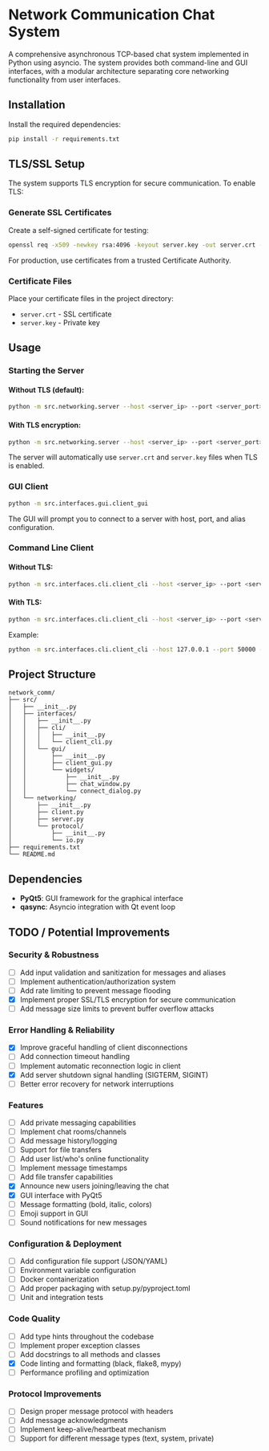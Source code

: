 # Network Communication Chat System

A comprehensive asynchronous TCP-based chat system implemented in Python using asyncio. The system provides both command-line and GUI interfaces, with a modular architecture separating core networking functionality from user interfaces.


## Installation

Install the required dependencies:

```bash
pip install -r requirements.txt
```

## TLS/SSL Setup

The system supports TLS encryption for secure communication. To enable TLS:

### Generate SSL Certificates

Create a self-signed certificate for testing:

```bash
openssl req -x509 -newkey rsa:4096 -keyout server.key -out server.crt -days 365 -nodes
```

For production, use certificates from a trusted Certificate Authority.

### Certificate Files

Place your certificate files in the project directory:
- `server.crt` - SSL certificate
- `server.key` - Private key

## Usage

### Starting the Server

#### Without TLS (default):
```bash
python -m src.networking.server --host <server_ip> --port <server_port>
```

#### With TLS encryption:
```bash
python -m src.networking.server --host <server_ip> --port <server_port> --tls
```

The server will automatically use `server.crt` and `server.key` files when TLS is enabled.

### GUI Client

```bash
python -m src.interfaces.gui.client_gui
```

The GUI will prompt you to connect to a server with host, port, and alias configuration.

### Command Line Client

#### Without TLS:
```bash
python -m src.interfaces.cli.client_cli --host <server_ip> --port <server_port> --name <your_alias>
```

#### With TLS:
```bash
python -m src.interfaces.cli.client_cli --host <server_ip> --port <server_port> --name <your_alias> --tls
```

Example:
```bash
python -m src.interfaces.cli.client_cli --host 127.0.0.1 --port 50000 --name "Alice" --tls
```

## Project Structure

```
network_comm/
├── src/
│   ├── __init__.py
│   ├── interfaces/
│   │   ├── __init__.py
│   │   ├── cli/
│   │   │   ├── __init__.py
│   │   │   └── client_cli.py
│   │   └── gui/
│   │       ├── __init__.py
│   │       ├── client_gui.py
│   │       └── widgets/
│   │           ├── __init__.py
│   │           ├── chat_window.py
│   │           └── connect_dialog.py
│   └── networking/
│       ├── __init__.py
│       ├── client.py
│       ├── server.py
│       └── protocol/
│           ├── __init__.py
│           └── io.py
├── requirements.txt
└── README.md
```

## Dependencies

- **PyQt5**: GUI framework for the graphical interface
- **qasync**: Asyncio integration with Qt event loop

## TODO / Potential Improvements

### Security & Robustness

- [ ] Add input validation and sanitization for messages and aliases
- [ ] Implement authentication/authorization system
- [ ] Add rate limiting to prevent message flooding
- [x] Implement proper SSL/TLS encryption for secure communication
- [ ] Add message size limits to prevent buffer overflow attacks

### Error Handling & Reliability

- [x] Improve graceful handling of client disconnections
- [ ] Add connection timeout handling
- [ ] Implement automatic reconnection logic in client
- [x] Add server shutdown signal handling (SIGTERM, SIGINT)
- [ ] Better error recovery for network interruptions

### Features

- [ ] Add private messaging capabilities
- [ ] Implement chat rooms/channels
- [ ] Add message history/logging
- [ ] Support for file transfers
- [ ] Add user list/who's online functionality
- [ ] Implement message timestamps
- [ ] Add file transfer capabilities
- [x] Announce new users joining/leaving the chat
- [x] GUI interface with PyQt5
- [ ] Message formatting (bold, italic, colors)
- [ ] Emoji support in GUI
- [ ] Sound notifications for new messages

### Configuration & Deployment

- [ ] Add configuration file support (JSON/YAML)
- [ ] Environment variable configuration
- [ ] Docker containerization
- [ ] Add proper packaging with setup.py/pyproject.toml
- [ ] Unit and integration tests

### Code Quality

- [ ] Add type hints throughout the codebase
- [ ] Implement proper exception classes
- [ ] Add docstrings to all methods and classes
- [x] Code linting and formatting (black, flake8, mypy)
- [ ] Performance profiling and optimization

### Protocol Improvements

- [ ] Design proper message protocol with headers
- [ ] Add message acknowledgments
- [ ] Implement keep-alive/heartbeat mechanism
- [ ] Support for different message types (text, system, private)
